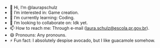 - 👋 Hi, I’m @laurapschulz
- 👀 I’m interested in: Game creation.
- 🌱 I’m currently learning: Coding.
- 💞️ I’m looking to collaborate on: Idk yet.
- 📫 How to reach me: Through e-mail (laura.schulz@escola.pr.gov.br).
- 😄 Pronouns: Any pronouns.
- ⚡ Fun fact: I absolutely despise avocado, but I like guacamole somehow.

<!---
laurapschulz/laurapschulz is a ✨ special ✨ repository because its `README.md` (this file) appears on your GitHub profile.
You can click the Preview link to take a look at your changes.
--->
